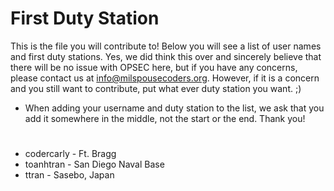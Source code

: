 # First Duty Station

This is the file you will contribute to! Below you will see a list of user names and first duty stations. Yes, we did think this over and sincerely believe that there will be no issue with OPSEC here, but if you have any concerns, please contact us at [info@milspousecoders.org](mailto:info@milspousecoders.org). However, if it is a concern and you still want to contribute, put what ever duty station you want. ;)

-   When adding your username and duty station to the list, we ask that you add it somewhere in the middle, not the start or the end. Thank you!

#

-   codercarly - Ft. Bragg
-   toanhtran - San Diego Naval Base
-   ttran - Sasebo, Japan
